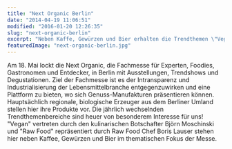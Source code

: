 ```yaml
---
title: "Next Organic Berlin"
date: "2014-04-19 11:06:51"
modified: "2016-01-20 12:26:35"
slug: "next-organic-berlin"
excerpt: "Neben Kaffe, Gewürzen und Bier erhalten die Trendthemen \"Vegan\" und \"Raw Food\" auf der Next Organic 2014 einen eigenen Bereich und werden durch prominente kulinarische Botschafter vertreten."
featuredImage: "next-organic-berlin.jpg"
---
```


Am 18. Mai lockt die Next Organic, die Fachmesse für Experten, Foodies, Gastronomen und Entdecker, in Berlin mit Ausstellungen, Trendshows und Degustationen. Ziel der Fachmesse ist es der Intransparenz und Industrialisierung der Lebensmittelbranche entgegenzuwirken und eine Plattform zu bieten, wo sich Genuss-Manufakturen präsentieren können. Hauptsächlich regionale, biologische Erzeuger aus dem Berliner Umland stellen hier ihre Produkte vor. Die jährlich wechselnden Trendthemenbereiche sind heuer von besonderem Interesse für uns! "Vegan" vertreten durch den kulinarischen Botschafter Björn Moschinski und "Raw Food" repräsentiert durch Raw Food Chef Boris Lauser stehen hier neben Kaffee, Gewürzen und Bier im thematischen Fokus der Messe.